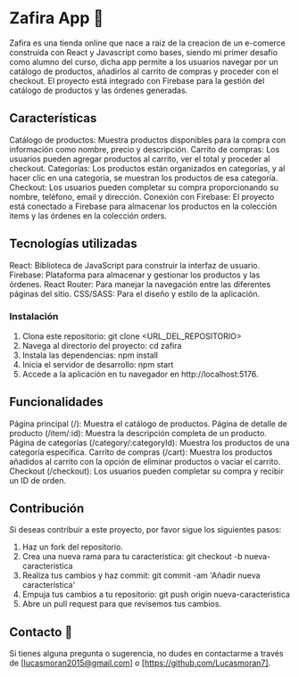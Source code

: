 # Zafira App 🛒

Zafira es una tienda online que nace a raiz de la creacion de un e-comerce construida con React y Javascript como bases, siendo mi primer desafio como alumno del curso, dicha app permite a los usuarios navegar por un catálogo de productos, añadirlos al carrito de compras y proceder con el checkout. El proyecto está integrado con Firebase para la gestión del catálogo de productos y las órdenes generadas.

## Características
Catálogo de productos: Muestra productos disponibles para la compra con información como nombre, precio y descripción.
Carrito de compras: Los usuarios pueden agregar productos al carrito, ver el total y proceder al checkout.
Categorías: Los productos están organizados en categorías, y al hacer clic en una categoría, se muestran los productos de esa categoría.
Checkout: Los usuarios pueden completar su compra proporcionando su nombre, teléfono, email y dirección.
Conexión con Firebase: El proyecto está conectado a Firebase para almacenar los productos en la colección items y las órdenes en la colección orders.

## Tecnologías utilizadas

React: Biblioteca de JavaScript para construir la interfaz de usuario.
Firebase: Plataforma para almacenar y gestionar los productos y las órdenes.
React Router: Para manejar la navegación entre las diferentes páginas del sitio.
CSS/SASS: Para el diseño y estilo de la aplicación.

### Instalación
1. Clona este repositorio:
git clone <URL_DEL_REPOSITORIO>
2. Navega al directorio del proyecto:
cd zafira
3. Instala las dependencias:
npm install
4. Inicia el servidor de desarrollo:
npm start
5. Accede a la aplicación en tu navegador en http://localhost:5176.

## Funcionalidades
Página principal (/): Muestra el catálogo de productos.
Página de detalle de producto (/item/:id): Muestra la descripción completa de un producto.
Página de categorías (/category/:categoryId): Muestra los productos de una categoría específica.
Carrito de compras (/cart): Muestra los productos añadidos al carrito con la opción de eliminar productos o vaciar el carrito.
Checkout (/checkout): Los usuarios pueden completar su compra y recibir un ID de orden.

## Contribución
Si deseas contribuir a este proyecto, por favor sigue los siguientes pasos:

1. Haz un fork del repositorio.
2. Crea una nueva rama para tu característica:
git checkout -b nueva-caracteristica
3. Realiza tus cambios y haz commit:
git commit -am 'Añadir nueva característica'
4. Empuja tus cambios a tu repositorio:
git push origin nueva-caracteristica
5. Abre un pull request para que revisemos tus cambios.

## Contacto 📨
Si tienes alguna pregunta o sugerencia, no dudes en contactarme a través de [lucasmoran2015@gmail.com] o [https://github.com/Lucasmoran7].

